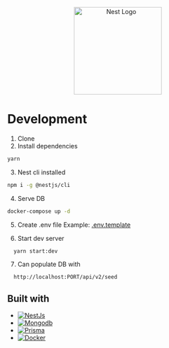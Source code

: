 <p align="center">
  <a href="http://nestjs.com/" target="blank"><img src="https://nestjs.com/img/logo-small.svg" width="200" alt="Nest Logo" /></a>
</p>

# Development

1. Clone
2. Install dependencies

```bash
yarn
```

3. Nest cli installed

```bash
npm i -g @nestjs/cli
```

4. Serve DB

```bash
docker-compose up -d
```

5. Create .env file Example: [.env.template](.env.template)

6. Start dev server

```bash
  yarn start:dev
```

7. Can populate DB with

```
  http://localhost:PORT/api/v2/seed
```

## Built with

- [![NestJs][NestJs]][NestJs-url]
- [![Mongodb][Mongodb]][Mongodb-url]
- [![Prisma][Prisma]][Prisma-url]
- [![Docker][Docker]][Docker-url]

[NestJs]: https://img.shields.io/badge/nestjs-E0234E?style=for-the-badge&logo=nestjs&logoColor=white
[NestJs-url]: https://docs.nestjs.com/
[Mongodb]: https://img.shields.io/badge/mongodb-47A248?style=for-the-badge&logo=mongodb&logoColor=white
[Mongodb-url]: https://www.mongodb.com
[Prisma]: https://img.shields.io/badge/Prisma-2D3748?style=for-the-badge&logo=Prisma&logoColor=white
[Prisma-url]: https://www.prisma.io/
[Docker]: https://img.shields.io/badge/Docker-2496ED?style=for-the-badge&logo=docker&logoColor=white
[Docker-url]: https://www.docker.com/
